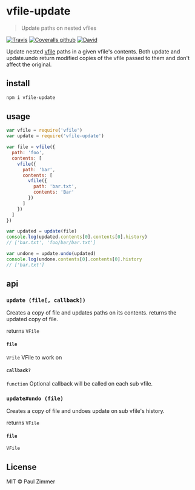 # vfile-update

> Update paths on nested vfiles

[![Travis](https://img.shields.io/travis/mrzmmr/vfile-update.svg)](https://travis-ci.org/mrzmmr/vfile-update)
[![Coveralls github](https://img.shields.io/coveralls/github/mrzmmr/vfile-update.svg)](https://coveralls.io/github/mrzmmr/vfile-update)
[![David](https://img.shields.io/david/mrzmmr/vfile-update.svg)](https://david-dm.org/mrzmmr/vfile-update)


Update nested [vfile](https://github.com/vfile/vfile) paths in a given vfile's contents. Both update and update.undo return modified copies of the vfile passed to them and don't affect the original. 

## install

```sh
npm i vfile-update
```

## usage

```js
var vfile = require('vfile')
var update = require('vfile-update')

var file = vfile({
  path: 'foo',
  contents: [
    vfile({
      path: 'bar',
      contents: [
        vfile({
          path: 'bar.txt',
          contents: 'Bar'
        })
      ]
    })
  ]
})

var updated = update(file)
console.log(updated.contents[0].contents[0].history)
// ['bar.txt', 'foo/bar/bar.txt']

var undone = update.undo(updated)
console.log(undone.contents[0].contents[0].history
// ['bar.txt']
```

## api

### `update (file[, callback])`
Creates a copy of file and updates paths on its contents. returns the updated copy of file.

returns `VFile`

#### `file`
`VFile`
VFile to work on

#### `callback?`
`function`
Optional callback will be called on each sub vfile.

### `update#undo (file)`
Creates a copy of file and undoes update on sub vfile's history. 

returns `VFile`

#### `file`
`VFile`

## License

MIT &copy; Paul Zimmer

